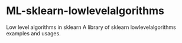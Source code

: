 # ML-sklearn-lowlevelalgorithms
Low level algorithms in sklearn
A library of sklearn lowlevelalgorithms examples and usages.
